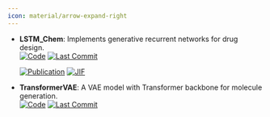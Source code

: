 ```yaml
---
icon: material/arrow-expand-right
---
```





- **LSTM_Chem**: Implements generative recurrent networks for drug design.  
    [![Code](https://img.shields.io/github/stars/topazape/LSTM_Chem?style=for-the-badge&logo=github)](https://github.com/topazape/LSTM_Chem) 
    [![Last Commit](https://img.shields.io/github/last-commit/topazape/LSTM_Chem?style=for-the-badge&logo=github)](https://github.com/topazape/LSTM_Chem) 

    [![Publication](https://img.shields.io/badge/Publication-Citations:310-blue?style=for-the-badge&logo=bookstack)](https://doi.org/10.1002/minf.201700111) 
    [![JIF](https://img.shields.io/badge/Impact_Factor-2.80-purple?style=for-the-badge&logo=academia)](https://doi.org/10.1002/minf.201700111)



- **TransformerVAE**: A VAE model with Transformer backbone for molecule generation.  
    [![Code](https://img.shields.io/github/stars/mizuno-group/TransformerVAE?style=for-the-badge&logo=github)](https://github.com/mizuno-group/TransformerVAE) 
    [![Last Commit](https://img.shields.io/github/last-commit/mizuno-group/TransformerVAE?style=for-the-badge&logo=github)](https://github.com/mizuno-group/TransformerVAE) 



